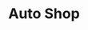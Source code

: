 ---
title: "Auto Shop"
url: /ciudad-autonoma-de-buenos-aires/auto-shop/
shop: reparación de automóviles
---